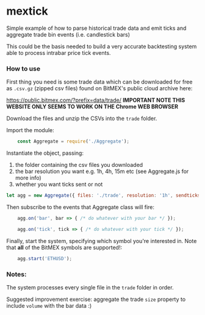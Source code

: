 
# mextick
Simple example of how to parse historical trade data and emit ticks and aggregate trade bin events (i.e. candlestick bars)

This could be the basis needed to build a very accurate backtesting system able to process intrabar price tick events.


### How to use 

First thing you need is some trade data which can be downloaded for free as `.csv.gz` (zipped csv files) found on BitMEX's public cloud archive here:

https://public.bitmex.com/?prefix=data/trade/
**IMPORTANT NOTE THIS WEBSITE ONLY SEEMS TO WORK ON THE Chrome WEB BROWSER**

Download the files and unzip the CSVs into the `trade` folder.


Import the module:
```js
    const Aggregate = require('./Aggregate');
```

Instantiate the object, passing:

1. the folder containing the csv files you downloaded
2. the bar resolution you want e.g. 1h, 4h, 15m etc (see Aggregate.js for more info)
3. whether you want ticks sent or not

```js
let agg = new Aggregate({ files: './trade', resolution: '1h', sendticks: true });
```

Then subscribe to the events that Aggregate class will fire:


```js
    agg.on('bar', bar => { /* do whatever with your bar */ });

    agg.on('tick', tick => { /* do whatever with your tick */ });
```

Finally, start the system, specifying which symbol you're interested in.
Note that **all** of the BitMEX symbols are supported!:

```js
    agg.start('ETHUSD');
```

### Notes:

The system processes every single file in the `trade` folder in order. 

Suggested improvement exercise: aggregate the trade `size` property to include `volume` with the bar data :)


